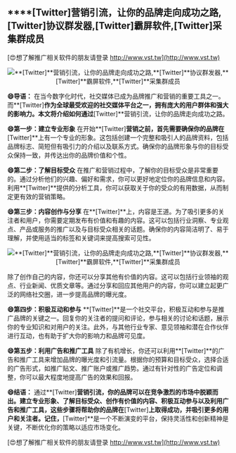 ## ****[Twitter]**营销引流，让你的品牌走向成功之路,**[Twitter]**协议群发器,**[Twitter]**霸屏软件,**[Twitter]**采集群成员**

[😍想了解推广相关软件的朋友请登录 http://www.vst.tw](http://www.vst.tw)

 <center><img src="https://vst.tw/MP4/tuiguang/png/2.png" alt="**[Twitter]**营销引流，让你的品牌走向成功之路,**[Twitter]**协议群发器,**[Twitter]**霸屏软件,**[Twitter]**采集群成员"></center>

**😄导语：**
在当今数字化时代，社交媒体已成为品牌推广和营销的重要工具之一。而**[Twitter]**作为全球最受欢迎的社交媒体平台之一，拥有庞大的用户群体和强大的影响力。本文将介绍如何通过**[Twitter]**营销引流，让你的品牌走向成功之路。

**😄第一步：建立专业形象**
在开始**[Twitter]**营销之前，首先需要确保你的品牌在**[Twitter]**上有一个专业的形象。这包括创建一个完整和吸引人的品牌资料，包括品牌标志、简短但有吸引力的介绍以及联系方式。确保你的品牌形象与你的目标受众保持一致，并传达出你的品牌价值和个性。

**😄第二步：了解目标受众**
在推广和营销过程中，了解你的目标受众是非常重要的。通过分析他们的兴趣、偏好和需求，你可以更好地定位你的品牌信息和内容。利用**[Twitter]**提供的分析工具，你可以获取关于你的受众的有用数据，从而制定更有效的营销策略。

**😄第三步：内容创作与分享**
在**[Twitter]**上，内容是王道。为了吸引更多的关注者和用户，你需要定期发布有价值和有趣的内容。这可以包括行业洞察、专业观点、产品或服务的推广以及与目标受众相关的话题。确保你的内容简洁明了、易于理解，并使用适当的标签和关键词来提高搜索可见性。

 <center><img src="https://vst.tw/MP4/tuiguang/png/2.png" alt="**[Twitter]**营销引流，让你的品牌走向成功之路,**[Twitter]**协议群发器,**[Twitter]**霸屏软件,**[Twitter]**采集群成员"></center>

除了创作自己的内容，你还可以分享其他有价值的内容。这可以包括行业领袖的观点、行业新闻、优质文章等。通过分享和回应其他用户的内容，你可以建立起更广泛的网络社交圈，进一步提高品牌的曝光度。

**😄第四步：积极互动和参与**
**[Twitter]**是一个社交平台，积极互动和参与是推广品牌的关键之一。回复你的关注者的提问和评论，参与相关的讨论和话题，展示你的专业知识和对用户的关注。此外，与其他行业专家、意见领袖和潜在合作伙伴进行互动，也有助于扩大你的影响力和品牌可见度。

**😄第五步：利用广告和推广工具**
除了有机增长，你还可以利用**[Twitter]**的广告和推广工具来增加品牌的曝光度和引流量。根据你的预算和目标受众，选择合适的广告形式，如推广贴文、推广账户或推广趋势。通过有针对性的广告定位和调整，你可以最大程度地提高广告的效果和回报。

**😄结语：**
通过**[Twitter]**营销引流，你的品牌可以在竞争激烈的市场中脱颖而出。建立专业形象、了解目标受众、创作有价值的内容、积极互动参与以及利用广告和推广工具，这些步骤将帮助你的品牌在**[Twitter]**上取得成功，并吸引更多的用户和关注者。记住，**[Twitter]**是一个不断演变的平台，保持灵活性和创新精神是关键，不断优化你的策略以适应市场变化。

[😍想了解推广相关软件的朋友请登录 http://www.vst.tw](http://www.vst.tw)



